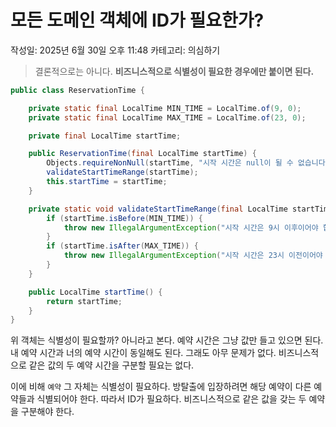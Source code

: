 # 모든 도메인 객체에 ID가 필요한가?

작성일: 2025년 6월 30일 오후 11:48
카테고리: 의심하기

> 결론적으로는 아니다.
**비즈니스적으로 식별성이 필요한 경우에만 붙이면 된다.**
> 

```java
public class ReservationTime {

    private static final LocalTime MIN_TIME = LocalTime.of(9, 0);
    private static final LocalTime MAX_TIME = LocalTime.of(23, 0);

    private final LocalTime startTime;

    public ReservationTime(final LocalTime startTime) {
        Objects.requireNonNull(startTime, "시작 시간은 null이 될 수 없습니다.");
        validateStartTimeRange(startTime);
        this.startTime = startTime;
    }

    private static void validateStartTimeRange(final LocalTime startTime) {
        if (startTime.isBefore(MIN_TIME)) {
            throw new IllegalArgumentException("시작 시간은 9시 이후이어야 합니다.");
        }
        if (startTime.isAfter(MAX_TIME)) {
            throw new IllegalArgumentException("시작 시간은 23시 이전이어야 합니다.");
        }
    }

    public LocalTime startTime() {
        return startTime;
    }
}
```

위 객체는 식별성이 필요할까? 아니라고 본다. 예약 시간은 그냥 값만 들고 있으면 된다. 내 예약 시간과 너의 예약 시간이 동일해도 된다. 그래도 아무 문제가 없다. 비즈니스적으로 같은 값의 두 예약 시간을 구분할 필요는 없다.

이에 비해 `예약` 그 자체는 식별성이 필요하다. 방탈출에 입장하려면 해당 예약이 다른 예약들과 식별되어야 한다. 따라서 ID가 필요하다. 비즈니스적으로 같은 값을 갖는 두 예약을 구분해야 한다.